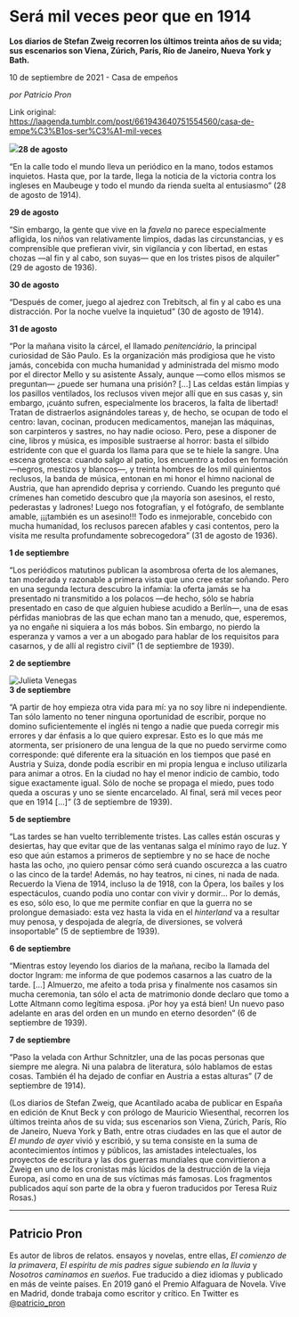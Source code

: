 # Será mil veces peor que en 1914

**Los diarios de Stefan Zweig recorren los últimos treinta años de su vida; sus escenarios son Viena, Zúrich, París, Río de Janeiro, Nueva York y Bath.**

10 de septiembre de 2021 - Casa de empeños

_por Patricio Pron_

Link original: https://laagenda.tumblr.com/post/661943640751554560/casa-de-empe%C3%B1os-ser%C3%A1-mil-veces

![](https://64.media.tumblr.com/2565814a95341b6d490bdde34b7310a2/0b87886068e0aad5-85/s500x750/1a94a89991fecb14744f04345661e1320e4ef744.jpg)**28 de agosto**

“En la calle todo
el mundo lleva un periódico en la mano, todos estamos inquietos. Hasta que, por
la tarde, llega la noticia de la victoria contra los ingleses en Maubeuge y
todo el mundo da rienda suelta al entusiasmo” (28 de agosto de 1914). 

**29 de agosto**

“Sin embargo, la
gente que vive en la *favela* no parece especialmente afligida, los niños
van relativamente limpios, dadas las circunstancias, y es comprensible que
prefieran vivir, sin vigilancia y con libertad, en estas chozas —al fin y al
cabo, son suyas— que en los tristes pisos de alquiler” (29 de agosto de 1936). 

**30 de agosto**

“Después de comer,
juego al ajedrez con Trebitsch, al fin y al cabo es una distracción. Por la
noche vuelve la inquietud” (30 de agosto de 1914). 

**31 de agosto**

“Por la mañana visito
la cárcel, el llamado *penitenciário*, la principal curiosidad de São
Paulo. Es la organización más prodigiosa que he visto jamás, concebida con mucha
humanidad y administrada del mismo modo por el director Mello y su asistente
Assaly, aunque —como ellos mismos se preguntan— ¿puede ser humana una prisión? […]
Las celdas están limpias y los pasillos ventilados, los reclusos viven mejor
allí que en sus casas y, sin embargo, ¡cuánto sufren, especialmente los braceros,
la falta de libertad! Tratan de distraerlos asignándoles tareas y, de hecho, se
ocupan de todo el centro: lavan, cocinan, producen medicamentos, manejan las
máquinas, son carpinteros y sastres, no hay nadie ocioso. Pero, pese a disponer
de cine, libros y música, es imposible sustraerse al horror: basta el silbido
estridente con que el guarda los llama para que se te hiele la sangre. Una
escena grotesca: cuando salgo al patio, los encuentro a todos en formación —negros,
mestizos y blancos—, y treinta hombres de los mil quinientos reclusos, la banda
de música, entonan en mi honor el himno nacional de Austria, que han aprendido
deprisa y corriendo. Cuando les pregunto qué crímenes han cometido descubro que
¡la mayoría son asesinos, el resto, pederastas y ladrones! Luego nos
fotografían, y el fotógrafo, de semblante amable, ¡¡¡también es un asesino!!!
Todo es inmejorable, concebido con mucha humanidad, los reclusos parecen
afables y casi contentos, pero la visita me resulta profundamente sobrecogedora”
(31 de agosto de 1936). 

**1 de septiembre** 

“Los periódicos
matutinos publican la asombrosa oferta de los alemanes, tan moderada y razonable
a primera vista que uno cree estar soñando. Pero en una segunda lectura descubro
la infamia: la oferta jamás se ha presentado ni transmitido a los polacos —de
hecho, sólo se habría presentado en caso de que alguien hubiese acudido a
Berlín—, una de esas pérfidas maniobras de las que echan mano tan a menudo,
que, esperemos, ya no engañe ni siquiera a los más bobos. Sin embargo, no
pierdo la esperanza y vamos a ver a un abogado para hablar de los requisitos
para casarnos, y de allí al registro civil” (1 de septiembre de 1939). 

**2 de septiembre**

![Julieta Venegas](https://64.media.tumblr.com/7b704292d0d0316a55bc0cd2a451d53b/0b87886068e0aad5-40/s250x400/85a84e7c4236aef6dd00b139533f871a76cd6ef0.jpg)  
**3 de septiembre**

“A partir de hoy
empieza otra vida para mí: ya no soy libre ni independiente. Tan sólo lamento
no tener ninguna oportunidad de escribir, porque no domino suficientemente el
inglés ni tengo a nadie que pueda corregir mis errores y dar énfasis a lo que
quiero expresar. Esto es lo que más me atormenta, ser prisionero de una lengua
de la que no puedo servirme como corresponde: qué diferente era la situación en
los tiempos que pasé en Austria y Suiza, donde podía escribir en mi propia
lengua e incluso utilizarla para animar a otros. En la ciudad no hay el menor
indicio de cambio, todo sigue exactamente igual. Sólo de noche se propaga el
miedo, pues todo queda a oscuras y uno se siente encarcelado. Al final, será
mil veces peor que en 1914 […]” (3 de septiembre de 1939). 

**5 de septiembre**

“Las tardes se han
vuelto terriblemente tristes. Las calles están oscuras y desiertas, hay que evitar
que de las ventanas salga el mínimo rayo de luz. Y eso que aún estamos a primeros
de septiembre y no se hace de noche hasta las ocho, ¡no quiero pensar cómo será
cuando oscurezca a las cuatro o las cinco de la tarde! Además, no hay teatros,
ni cines, ni nada de nada. Recuerdo la Viena de 1914, incluso la de 1918, con
la Ópera, los bailes y los espectáculos, cuando podía uno contar con vivir y
dormir… Por lo demás, es eso, sólo eso, lo que me permite confiar en que la
guerra no se prolongue demasiado: esta vez hasta la vida en el *hinterland*
va a resultar muy penosa, y despojada de alegría, de diversiones, se volverá
insoportable” (5 de septiembre de 1939). 

**6 de septiembre**

“Mientras estoy
leyendo los diarios de la mañana, recibo la llamada del doctor Ingram: me
informa de que podemos casarnos a las cuatro de la tarde. […] Almuerzo, me
afeito a toda prisa y finalmente nos casamos sin mucha ceremonia, tan sólo el
acta de matrimonio donde declaro que tomo a Lotte Altmann como legítima esposa.
¡Por hoy ya está bien! Un nuevo paso adelante en aras del orden en un mundo en eterno
desorden” (6 de septiembre de 1939). 

**7 de septiembre**

“Paso la velada con
Arthur Schnitzler, una de las pocas personas que siempre me alegra. Ni una
palabra de literatura, sólo hablamos de estas cosas. También él ha dejado de
confiar en Austria a estas alturas” (7 de septiembre de 1914). 

(Los diarios de
Stefan Zweig, que Acantilado acaba de publicar en España en edición de Knut
Beck y con prólogo de Mauricio Wiesenthal, recorren los últimos treinta años de
su vida; sus escenarios son Viena, Zúrich, París, Río de Janeiro, Nueva York y Bath,
entre otras ciudades en las que el autor de *El mundo de ayer* vivió y
escribió, y su tema consiste en la suma de acontecimientos íntimos y públicos,
las amistades intelectuales, los proyectos de escritura y las dos guerras
mundiales que convirtieron a Zweig en uno de los cronistas más lúcidos de la
destrucción de la vieja Europa, así como en una de sus víctimas más famosas.
Los fragmentos publicados aquí son parte de la obra y fueron traducidos por Teresa
Ruiz Rosas.)



---

Patricio Pron
-------------

 Es autor de libros de relatos. ensayos y novelas, entre ellas, *El comienzo de la primavera*, *El espíritu de mis padres sigue subiendo en la lluvia* y *Nosotros caminamos en sueños*. Fue traducido a diez idiomas y publicado en más de veinte países. En 2019 ganó el Premio Alfaguara de Novela. Vive en Madrid, donde trabaja como escritor y crítico. En Twitter es [@patricio\_pron](https://twitter.com/patricio_pron) 

